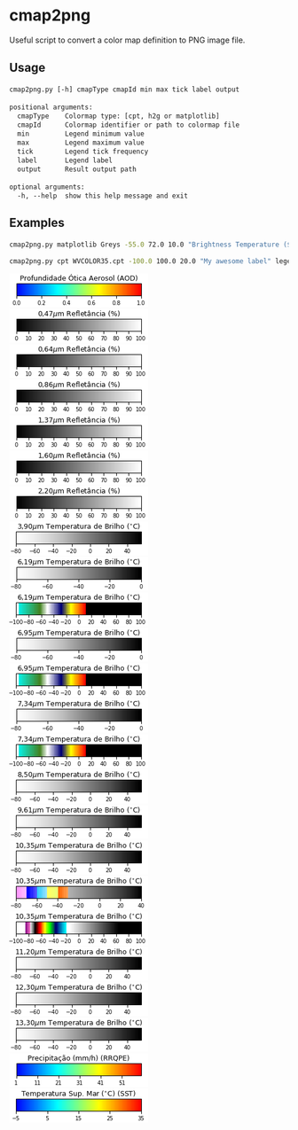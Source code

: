 # cmap2png
Useful script to convert a color map definition to PNG image file.

## Usage
```
cmap2png.py [-h] cmapType cmapId min max tick label output

positional arguments:
  cmapType    Colormap type: [cpt, h2g or matplotlib]
  cmapId      Colormap identifier or path to colormap file
  min         Legend minimum value
  max         Legend maximum value
  tick        Legend tick frequency
  label       Legend label
  output      Result output path

optional arguments:
  -h, --help  show this help message and exit
```
 
 ## Examples
```bash
cmap2png.py matplotlib Greys -55.0 72.0 10.0 "Brightness Temperature ($^{\circ}$C)" legend-celsius-en.png
```
```bash
cmap2png.py cpt WVCOLOR35.cpt -100.0 100.0 20.0 "My awesome label" legend.png
```

![](legends/goes-aod-pt-br.png)                                                    
![](legends/goes-ch01-ref-pt-br.png)                                               
![](legends/goes-ch02-ref-pt-br.png)                                               
![](legends/goes-ch03-ref-pt-br.png)                                               
![](legends/goes-ch04-ref-pt-br.png)                                               
![](legends/goes-ch05-ref-pt-br.png)                                               
![](legends/goes-ch06-ref-pt-br.png)                                               
![](legends/goes-ch07-celsius-pt-br.png)                                           
![](legends/goes-ch08-celsius-pt-br.png)                                           
![](legends/goes-ch08-WVCOLOR35-celsius-pt-br.png)                                 
![](legends/goes-ch09-celsius-pt-br.png)                                           
![](legends/goes-ch09-WVCOLOR35-celsius-pt-br.png)                                 
![](legends/goes-ch10-celsius-pt-br.png)                                           
![](legends/goes-ch10-WVCOLOR35-celsius-pt-br.png)                                 
![](legends/goes-ch11-celsius-pt-br.png)                                           
![](legends/goes-ch12-celsius-pt-br.png)                                           
![](legends/goes-ch13-celsius-pt-br.png)                                           
![](legends/goes-ch13-dsa-celsius-pt-br.png)                                       
![](legends/goes-ch13-IR4AVHRR6-celsius-pt-br.png)                                 
![](legends/goes-ch14-celsius-pt-br.png)                                           
![](legends/goes-ch15-celsius-pt-br.png)                                           
![](legends/goes-ch16-celsius-pt-br.png)                                           
![](legends/goes-rrqpef-pt-br.png)                                                 
![](legends/goes-sstf-celsius-pt-br.png)                                                            

